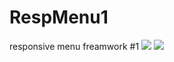 # RespMenu1
responsive menu freamwork #1
<img src="https://ibb.co/bR4mJBr"></img>
<img src="https://ibb.co/HrdnndC"></img>
